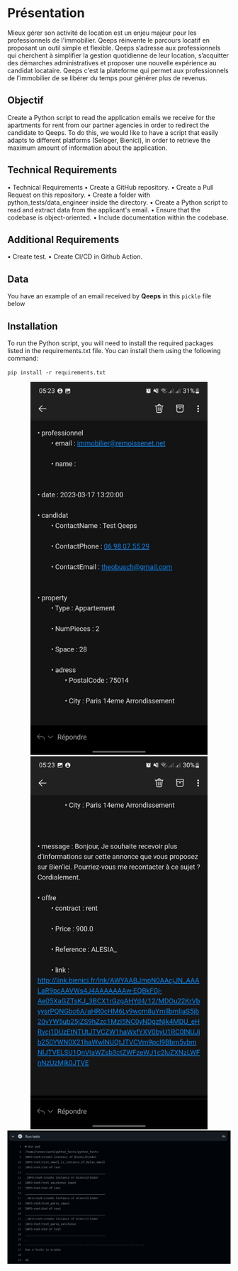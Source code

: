 # Présentation
Mieux gérer son activité de location est un enjeu majeur pour les professionnels de l'immobilier. Qeeps réinvente le parcours locatif en proposant un outil simple et flexible. Qeeps s’adresse aux professionnels qui cherchent à simplifier la gestion quotidienne de leur location, s’acquitter des démarches administratives et proposer une nouvelle expérience au candidat locataire. Qeeps c'est la plateforme qui permet aux professionnels de l'immobilier de se libérer du temps pour générer plus de revenus.

## Objectif
Create a Python script to read the application emails we receive for the apartments for rent from our partner agencies in order to redirect the candidate to Qeeps. To do this, we would like to have a script that easily adapts to different platforms (Seloger, Bienici), in order to retrieve the maximum amount of information about the application.

## Technical Requirements
• Technical Requirements
• Create a GitHub repository.
• Create a Pull Request on this repository.
• Create a folder with python_tests/data_engineer inside the directory.
• Create a Python script to read and extract data from the applicant's email.
• Ensure that the codebase is object-oriented.
• Include documentation within the codebase.

## Additional Requirements
• Create test.
• Create CI/CD in Github Action.

## Data
You have an example of an email received by **Qeeps** in this `pickle` file below 

## Installation
To run the Python script, you will need to install the required packages listed in the requirements.txt file. You can install them using the following command:

`pip install -r requirements.txt`


<p align="center">
  <img src="data_engineer/Image test data eng/email 1-2.jpg" alt="image" width="400" height="840",style="margin-right: 20px">
  <img src="data_engineer/Image test data eng/email 2-2.jpg" alt="image" width="400" height="840"
</p>

<img src="data_engineer/Image test data eng/test_image.png" alt="image" >